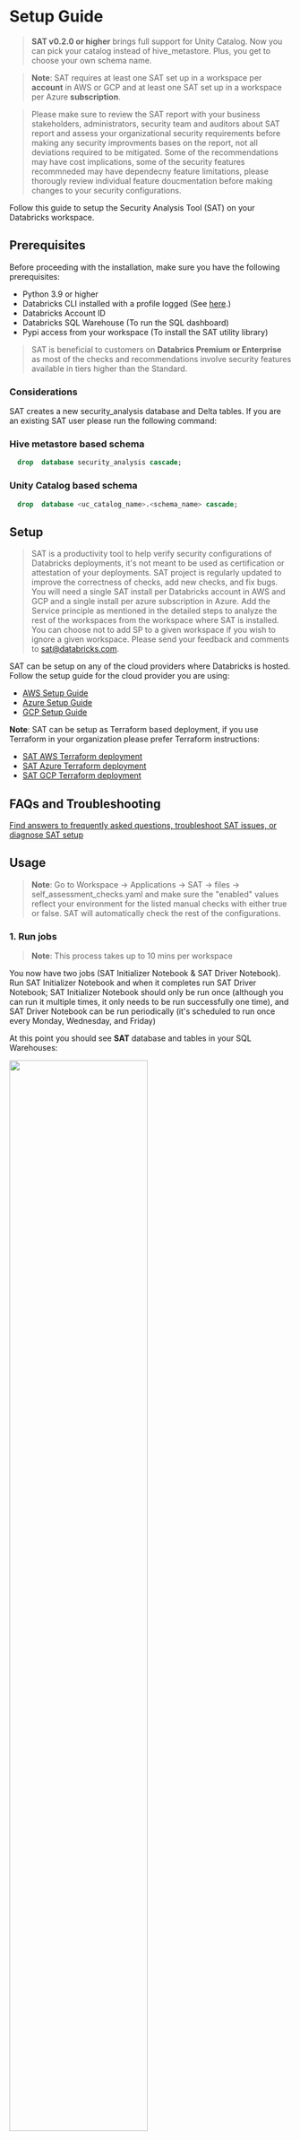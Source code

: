 # Setup Guide

> **SAT v0.2.0 or higher** brings full support for Unity Catalog. Now you can pick your catalog instead of hive_metastore. Plus, you get to choose your own schema name.

> **Note**: SAT requires at least one SAT set up in a workspace per **account** in AWS or GCP and at least one SAT set up in a workspace per Azure **subscription**.  

>  Please make sure to review the SAT report with your business stakeholders, administrators, security team and auditors about SAT report and assess your organizational security requirements before making any security improvments bases on the report, not all deviations required to be mitigated. Some of the recommendations may have cost implications, some of the security features recommneded may have dependecny feature limitations, please thorougly review individual feature doucmentation before making changes to your security configurations.

Follow this guide to setup the Security Analysis Tool (SAT) on your Databricks workspace.

## Prerequisites

Before proceeding with the installation, make sure you have the following prerequisites:

- Python 3.9 or higher
- Databricks CLI installed with a profile logged (See [here](https://docs.databricks.com/en/dev-tools/cli/install.html).)
- Databricks Account ID
- Databricks SQL Warehouse (To run the SQL dashboard)
- Pypi access from your workspace (To install the SAT utility library)
  
> SAT is beneficial to customers on **Databrics Premium or Enterprise** as most of the checks and recommendations involve security features available in tiers higher than the Standard.

### Considerations

SAT creates a new security_analysis database and Delta tables. If you are an existing SAT user please run the following command:

### Hive metastore based schema

```sql
  drop  database security_analysis cascade;
```

### Unity Catalog based schema

```sql
  drop  database <uc_catalog_name>.<schema_name> cascade;
```

## Setup

> SAT is a productivity tool to help verify security configurations of Databricks deployments, it's not meant to be used as certification or attestation of your deployments. SAT project is regularly updated to improve the correctness of checks, add new checks, and fix bugs. You will need a single SAT install per Databricks account in AWS and GCP and a single install per azure subscription in Azure. Add the Service principle as mentioned in the detailed steps to analyze the rest of the workspaces from the workspace where SAT is installed. You can choose not to add SP to a given workspace if you wish to ignore a given workspace.
> Please send your feedback and comments to sat@databricks.com. 

SAT can be setup on any of the cloud providers where Databricks is hosted. Follow the setup guide for the cloud provider you are using:

- [AWS Setup Guide](./setup/aws.md)
- [Azure Setup Guide](./setup/azure.md)
- [GCP Setup Guide](./setup/gcp.md)

**Note**: SAT can be setup as Terraform based deployment, if you use Terraform in your organization please prefer Terraform instructions: 

* [SAT AWS Terraform deployment](https://github.com/databricks-industry-solutions/security-analysis-tool/blob/main/terraform/aws/TERRAFORM_AWS.md) 
* [SAT Azure Terraform deployment](https://github.com/databricks-industry-solutions/security-analysis-tool/blob/main/terraform/azure/TERRAFORM_Azure.md) 
* [SAT GCP Terraform deployment](https://github.com/databricks-industry-solutions/security-analysis-tool/blob/main/terraform/gcp/TERRAFORM_GCP.md)

## FAQs and Troubleshooting

[Find answers to frequently asked questions, troubleshoot SAT issues, or diagnose SAT setup](./setup/faqs_and_troubleshooting.md)


## Usage
 

 > **Note**:  Go to Workspace -> Applications -> SAT -> files -> self_assessment_checks.yaml and make sure the "enabled" values reflect your environment for the listed manual checks with either true or false. SAT will automatically check the rest of the configurations.


### 1. Run jobs

 > **Note**: This process takes up to 10 mins per workspace
 
You now have two jobs (SAT Initializer Notebook & SAT Driver Notebook). Run SAT Initializer Notebook and when it completes run SAT Driver Notebook; SAT Initializer Notebook should only be run once (although you can run it multiple times, it only needs to be run successfully one time), and SAT Driver Notebook can be run periodically (it's scheduled to run once every Monday, Wednesday, and Friday)

   At this point you should see **SAT** database and tables in your SQL Warehouses:

   <img src="./images/sat_database.png" width="70%" height="70%">


###  2. Access Databricks SQL Dashboards

   > **Note:** You can use Lakeview Dashboards to view the results.
 
The Dashboard is, by default, owned by the profile you used to set up SAT or the Service Principle. If you see errors running the dashboard, you are likely running into permissions issues. 
 1. Go over to the dashboard and click on the "Share" button in the top right.
 2. Click on the cogwheel and select the option "Assign new owner"
 3. Assign yourself as the new owner of the dashboard. You can also assign this to someone who has access to the SAT catalog/schema and tables.
 4. Click on the "Published" option at the top to switch to the draft version of the dashboard.Click on the "Publish" button next to the share option.
 5. In the general settings section, you can choose one of two options: 
      Embed credentials (default): All viewers will run queries using the owner's credentials and compute. This may expose data to users who normally wouldn't have access.
      Don't ember credentials: Each viewer will need access to this workspace, the associated data, and the compute to view this dashboard. We recommend using this option.


  > **Note:** We are switching SAT to Lakeview Dashboard, but the classic dashboard is still available.
In DBSQL find "SAT - Security Analysis Tool" dashboard  to see the report. You can filter the dashboard by **SAT** tag.  (The old classic legacy dashboard can be found in Workspace -> Home -> SAT_dashboard)

   <img src="./images/sat_dashboard_loc.png" width="70%" height="70%">

   > **Note:** You need to select the workspace and date and click "Apply Changes" to get the report.

   > **Note:** The dashbord shows last valid run for the selected date if there is one, if not it shows the latest report for that workspace.  
 
You can share SAT dashboard with other members of your team by using the "Share" functionality on the top right corner of the dashboard. 

Here is what your SAT Dashboard should look like:
 
   <img src="../images/sat_dashboard_partial.png" width="50%" height="50%">   
    
### 3. Activate Alerts 

On the left side bar, navigate to ```SQL > Alerts```. By default, the ```My Alerts``` tab will be selected, but you can click on the ```All alerts``` tab to see the alerts created by SAT. Once you have clicked the ```All alerts``` tab, you will see the SAT alerts, similar to the image below:

<img src="./images/all_alerts_tab.png" width="50%" height="50%">
<br/>

##### Notification Delivery

Click on an alert to see the details:

<img src="./images/alert_details.png" width="50%" height="50%">  
<br/>

In the expanded alert details, click ```Add schedule``` (located at the bottom left of this screenshot):

<img src="./images/alert_add_schedule.png" width="50%" height="50%">  
<br/>

In the ```Settings``` tab, you can define the interval for the alert to be triggered:

<img src="./images/alert_interval_settings.png" width="50%" height="50%">
<br/>

Next, click the ```Destinations``` tab: 

<img src="./images/alert_destination_tab.png" width="50%" height="50%">
<br/>

In the search bar, you can search for a user (email) or destination object. In the screenshot below, we selected email as our destination for our alert: 

<img src="./images/alert_email_destination.png" width="50%" height="50%">
<br/>

Click create to save the schedule with defined destinations configured: 

<img src="./images/alert_save_schedule.png" width="50%" height="50%">
<br/>

You can add more recipients to alerts, check out the [notification destinations](https://docs.databricks.com/sql/admin/notification-destinations.html) documenation.
     

### 4. Update  configuration files (Optional)

#### 1. Modify security_best_practices (Optional) 

- Go to Workspace -> Applications -> SAT  -> files -> notebooks /Setup/7. update_sat_check_configuration and use this utility to enable/disable a Check, modify Evaluation Value and Alert configuration value for each check. You can update this file any time and any analysis from there on will take these values into consideration. 

- [Configure widget settings](https://docs.databricks.com/notebooks/widgets.html#configure-widget-settings-1) behavior "On Widget Change" for this notebooks to "Do Nothing"         
            
    <img src="./images/upate_security_best_practices.png" width="70%" height="70%">
 
#### 2. Modify workspace_configs file (Required for manual checks values)

- **Tip**:  You can use this utility to turn on a specific workspace and turn off other workspaces for a specific run.

- **Tip**:  You can use this utility to apply your edits to multiple workspaces settings by using "Apply Setting to all workspaces" option.

- Go to Workspace -> Applications -> SAT  -> files -> notebooks/Setup/8. update_workspace_configuration and  You will need to set analysis_enabled as True or False based on if you would like to enroll a workspace to analyze by the SAT.

- [Configure widget settings](https://docs.databricks.com/notebooks/widgets.html#configure-widget-settings-1) behavior "On Widget Change" for this notebooks to "Do Nothing"   

Update values for each workspace for the manual checks

- sso_enabled : True if you enabled Single Singn-on for the workspace
- scim_enabled: True if you integrated with  SCIM for the workspace
- vpc_peering_done: False if you have not peered with another VPC 
- object_storage_encypted: True if you encrypted your data buckets
- table_access_control_enabled : True if you enabled ACLs so that you can utilize Table ACL clusters that enforce user isolation  

<img src="./images/update_workspace_configuration.png" width="70%" height="70%">  


## Uninstall SAT

### Standard Setup

Steps:
- Delete `/Workspaces/SAT` folder
- Delete Workflows `SAT Initializer Notebook` and `SAT Driver Notebook`
- Delete the Dashboards

### Terraform

Uninstalling using `terraform destroy`
